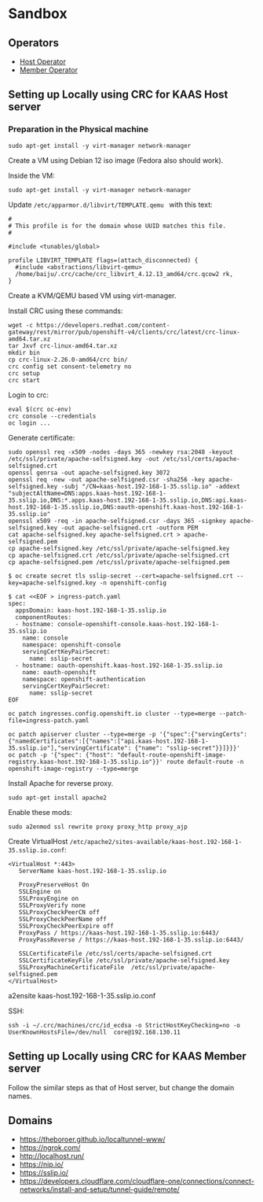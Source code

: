# Sandbox

## Operators

- [Host Operator](https://github.com/codeready-toolchain/host-operator)
- [Member Operator](https://github.com/codeready-toolchain/member-operator)

## Setting up Locally using CRC for KAAS Host server

### Preparation in the Physical machine

```
sudo apt-get install -y virt-manager network-manager
```

Create a VM using Debian 12 iso image (Fedora also should work).

Inside the VM:

```
sudo apt-get install -y virt-manager network-manager
```

Update `/etc/apparmor.d/libvirt/TEMPLATE.qemu ` with this text:

```
#
# This profile is for the domain whose UUID matches this file.
#

#include <tunables/global>

profile LIBVIRT_TEMPLATE flags=(attach_disconnected) {
  #include <abstractions/libvirt-qemu>
  /home/baiju/.crc/cache/crc_libvirt_4.12.13_amd64/crc.qcow2 rk,
}
```

Create a KVM/QEMU based VM using virt-manager.

Install CRC using these commands:

```
wget -c https://developers.redhat.com/content-gateway/rest/mirror/pub/openshift-v4/clients/crc/latest/crc-linux-amd64.tar.xz
tar Jxvf crc-linux-amd64.tar.xz
mkdir bin
cp crc-linux-2.26.0-amd64/crc bin/
crc config set consent-telemetry no
crc setup
crc start
```

Login to crc:

```
eval $(crc oc-env)
crc console --credentials
oc login ...
```

Generate certificate:

```
sudo openssl req -x509 -nodes -days 365 -newkey rsa:2048 -keyout /etc/ssl/private/apache-selfsigned.key -out /etc/ssl/certs/apache-selfsigned.crt
openssl genrsa -out apache-selfsigned.key 3072
openssl req -new -out apache-selfsigned.csr -sha256 -key apache-selfsigned.key -subj "/CN=kaas-host.192-168-1-35.sslip.io" -addext "subjectAltName=DNS:apps.kaas-host.192-168-1-35.sslip.io,DNS:*.apps.kaas-host.192-168-1-35.sslip.io,DNS:api.kaas-host.192-168-1-35.sslip.io,DNS:oauth-openshift.kaas-host.192-168-1-35.sslip.io"
openssl x509 -req -in apache-selfsigned.csr -days 365 -signkey apache-selfsigned.key -out apache-selfsigned.crt -outform PEM
cat apache-selfsigned.key apache-selfsigned.crt > apache-selfsigned.pem
cp apache-selfsigned.key /etc/ssl/private/apache-selfsigned.key
cp apache-selfsigned.crt /etc/ssl/private/apache-selfsigned.crt
cp apache-selfsigned.pem /etc/ssl/private/apache-selfsigned.pem
```

```
$ oc create secret tls sslip-secret --cert=apache-selfsigned.crt --key=apache-selfsigned.key -n openshift-config

$ cat <<EOF > ingress-patch.yaml
spec:
  appsDomain: kaas-host.192-168-1-35.sslip.io
  componentRoutes:
  - hostname: console-openshift-console.kaas-host.192-168-1-35.sslip.io
    name: console
    namespace: openshift-console
    servingCertKeyPairSecret:
      name: sslip-secret
  - hostname: oauth-openshift.kaas-host.192-168-1-35.sslip.io
    name: oauth-openshift
    namespace: openshift-authentication
    servingCertKeyPairSecret:
      name: sslip-secret
EOF
```

```
oc patch ingresses.config.openshift.io cluster --type=merge --patch-file=ingress-patch.yaml
```

```
oc patch apiserver cluster --type=merge -p '{"spec":{"servingCerts": {"namedCertificates":[{"names":["api.kaas-host.192-168-1-35.sslip.io"],"servingCertificate": {"name": "sslip-secret"}}]}}}'
oc patch -p '{"spec": {"host": "default-route-openshift-image-registry.kaas-host.192-168-1-35.sslip.io"}}' route default-route -n openshift-image-registry --type=merge
```

Install Apache for reverse proxy.

```
sudo apt-get install apache2
```

Enable these mods:

```
sudo a2enmod ssl rewrite proxy proxy_http proxy_ajp
```

Create VirtualHost `/etc/apache2/sites-available/kaas-host.192-168-1-35.sslip.io.conf`:

```
<VirtualHost *:443>
   ServerName kaas-host.192-168-1-35.sslip.io

   ProxyPreserveHost On
   SSLEngine on
   SSLProxyEngine on
   SSLProxyVerify none
   SSLProxyCheckPeerCN off
   SSLProxyCheckPeerName off
   SSLProxyCheckPeerExpire off
   ProxyPass / https://kaas-host.192-168-1-35.sslip.io:6443/
   ProxyPassReverse / https://kaas-host.192-168-1-35.sslip.io:6443/

   SSLCertificateFile /etc/ssl/certs/apache-selfsigned.crt
   SSLCertificateKeyFile /etc/ssl/private/apache-selfsigned.key
   SSLProxyMachineCertificateFile  /etc/ssl/private/apache-selfsigned.pem
</VirtualHost>
```

a2ensite kaas-host.192-168-1-35.sslip.io.conf

SSH:

```
ssh -i ~/.crc/machines/crc/id_ecdsa -o StrictHostKeyChecking=no -o UserKnownHostsFile=/dev/null  core@192.168.130.11
```

## Setting up Locally using CRC for KAAS Member server

Follow the similar steps as that of Host server, but change the domain names.

## Domains

- https://theboroer.github.io/localtunnel-www/
- https://ngrok.com/
- http://localhost.run/
- https://nip.io/
- https://sslip.io/
- https://developers.cloudflare.com/cloudflare-one/connections/connect-networks/install-and-setup/tunnel-guide/remote/
